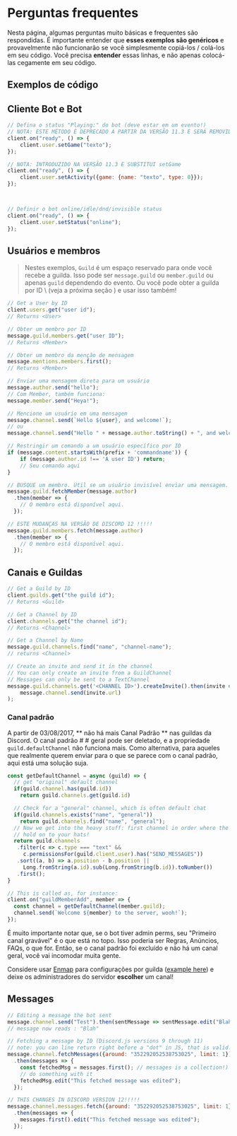 # Perguntas frequentes


Nesta página, algumas perguntas muito básicas e frequentes são respondidas. É importante entender que **esses exemplos são genéricos** e provavelmente não funcionarão se você simplesmente copiá-los / colá-los em seu código. Você precisa **entender** essas linhas, e não apenas colocá-las cegamente em seu código.

## Exemplos de código

## Cliente Bot e Bot

```javascript
// Defina o status "Playing:" do bot (deve estar em um evento!)
// NOTA: ESTE MÉTODO É DEPRECADO A PARTIR DA VERSÃO 11.3 E SERÁ REMOVIDO NA VERSÃO 12
client.on("ready", () => {
    client.user.setGame("texto");
});

// NOTA: INTRODUZIDO NA VERSÃO 11.3 E SUBSTITUI setGame
client.on("ready", () => {
    client.user.setActivity({game: {name: "texto", type: 0}});
});



// Definir o bot online/idle/dnd/invisible status
client.on("ready", () => {
    client.user.setStatus("online");
});
```

## Usuários e membros

> Nestes exemplos, `Guild` é um espaço reservado para onde você recebe a guilda. Isso pode ser `message.guild` ou `member.guild` ou apenas `guild` dependendo do evento. Ou você pode obter a guilda por ID \ (veja a próxima seção \) e usar isso também!

```javascript
// Get a User by ID
client.users.get("user id");
// Returns <User>
```

```javascript
// Obter um membro por ID
message.guild.members.get("user ID");
// Returns <Member>
```

```javascript
// Obter um membro da menção de mensagem
message.mentions.members.first();
// Returns <Member>
```

```javascript
// Enviar uma mensagem direta para um usuário
message.author.send("hello");
// Com Member, também funciona:
message.member.send("Heya!");
```

```javascript
// Mencione um usuário em uma mensagem
message.channel.send(`Hello ${user}, and welcome!`);
// ou
message.channel.send("Hello " + message.author.toString() + ", and welcome!");
```

```javascript
// Restringir um comando a um usuário específico por ID
if (message.content.startsWith(prefix + 'commandname')) {
    if (message.author.id !== 'A user ID') return;
    // Seu comando aqui
}
```

```javascript
// BUSQUE um membro. Útil se um usuário invisível enviar uma mensagem.
message.guild.fetchMember(message.author)
  .then(member => {
    // O membro está disponível aqui.
  });

// ESTE MUDANÇAS NA VERSÃO DE DISCORD 12 !!!!!
message.guild.members.fetch(message.author)
  .then(member => {
    // O membro está disponível aqui.
  });
```

## Canais e Guildas

```javascript
// Get a Guild by ID
client.guilds.get("the guild id");
// Returns <Guild>
```

```javascript
// Get a Channel by ID
client.channels.get("the channel id");
// Returns <Channel>
```

```javascript
// Get a Channel by Name
message.guild.channels.find("name", "channel-name");
// returns <Channel>
```

```javascript
// Create an invite and send it in the channel
// You can only create an invite from a GuildChannel
// Messages can only be sent to a TextChannel
message.guild.channels.get('<CHANNEL ID>').createInvite().then(invite =>
    message.channel.send(invite.url)
);
```

### Canal padrão

A partir de 03/08/2017, ** não há mais Canal Padrão ** nas guildas da Discord. O canal padrão # # geral pode ser deletado, e a propriedade `guild.defaultChannel` não funciona mais. Como alternativa, para aqueles que realmente querem enviar para o que se parece com o canal padrão, aqui está uma solução suja.

```javascript
const getDefaultChannel = async (guild) => {
  // get "original" default channel
  if(guild.channel.has(guild.id))
    return guild.channels.get(guild.id)

  // Check for a "general" channel, which is often default chat
  if(guild.channels.exists("name", "general"))
    return guild.channels.find("name", "general");
  // Now we get into the heavy stuff: first channel in order where the bot can speak
  // hold on to your hats!
  return guild.channels
   .filter(c => c.type === "text" &&
     c.permissionsFor(guild.client.user).has("SEND_MESSAGES"))
   .sort((a, b) => a.position - b.position ||
     Long.fromString(a.id).sub(Long.fromString(b.id)).toNumber())
   .first();
}

// This is called as, for instance:
client.on("guildMemberAdd", member => {
  const channel = getDefaultChannel(member.guild);
  channel.send(`Welcome ${member} to the server, wooh!`);
});
```


É muito importante notar que, se o bot tiver admin perms, seu "Primeiro canal gravável" é o que está no topo. Isso poderia ser Regras, Anúncios, FAQs, o que for. Então, se o canal padrão foi excluído e não há um canal geral, você vai incomodar muita gente.

Considere usar [Enmap](https://npmjs.com/package/enmap) para configurações por guilda \([example here](https://gist.github.com/eslachance/5c539ccebde9fa76340fb5d54889aa22)\) e deixe os administradores do servidor **escolher** um canal!

## Messages

```javascript
// Editing a message the bot sent
message.channel.send("Test").then(sentMessage => sentMessage.edit("Blah"));
// message now reads : "Blah"
```

```javascript
// Fetching a message by ID (Discord.js versions 9 through 11)
// note: you can line return right before a "dot" in JS, that is valid.
message.channel.fetchMessages({around: "352292052538753025", limit: 1})
  .then(messages => {
    const fetchedMsg = messages.first(); // messages is a collection!)
    // do something with it
    fetchedMsg.edit("This fetched message was edited");
  });

// THIS CHANGES IN DISCORD VERSION 12!!!!!
message.channel.messages.fetch({around: "352292052538753025", limit: 1})
  .then(messages => {
    messages.first().edit("This fetched message was edited");
  });
```

